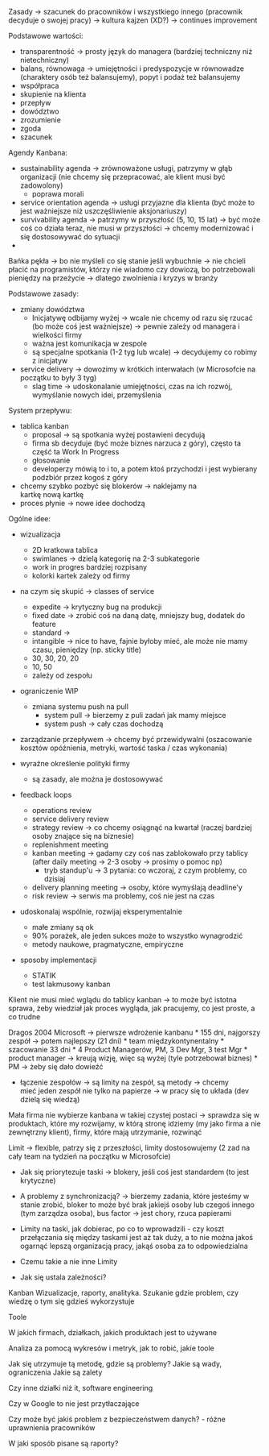Zasady -> szacunek do pracowników i wszystkiego innego (pracownik decyduje o swojej pracy) -> kultura kajzen (XD?) -> continues improvement

Podstawowe wartości:
* transparentność -> prosty język do managera (bardziej techniczny niż nietechniczny)
* balans, równowaga -> umiejętności i predyspozycje w równowadze (charaktery osób też balansujemy), popyt i podaż też balansujemy
* współpraca
* skupienie na klienta
* przepływ
* dowództwo
* zrozumienie
* zgoda
* szacunek

Agendy Kanbana:
* sustainability agenda -> zrównoważone usługi, patrzymy w głąb organizacji (nie chcemy się przepracować, ale klient musi być zadowolony)
	* poprawa morali
* service orientation agenda -> usługi przyjazne dla klienta (być może to jest ważniejsze niż uszczęśliwienie aksjonariuszy)
* survivability agenda -> patrzymy w przyszłość (5, 10, 15 lat) -> być może coś co działa teraz, nie musi w przyszłości -> chcemy modernizować i się dostosowywać do sytuacji
*

Bańka pękła -> bo nie myśleli co się stanie jeśli wybuchnie -> nie chcieli płacić na programistów, którzy nie wiadomo czy dowiozą, bo potrzebowali pieniędzy na przeżycie -> dlatego zwolnienia i kryzys w branży

Podstawowe zasady:
* zmiany dowództwa
	* Inicjatywę odbijamy wyżej -> wcale nie chcemy od razu się rzucać (bo może coś jest ważniejsze) -> pewnie zależy od managera i wielkości firmy
	* ważna jest komunikacja w zespole
	* są specjalne spotkania (1-2 tyg lub wcale) -> decydujemy co robimy z inicjatyw
* service delivery -> dowozimy w krótkich interwałach (w Microsofcie na początku to były 3 tyg)
	* slag time -> udoskonalanie umiejętności, czas na ich rozwój, wymyślanie nowych idei, przemyślenia

System przepływu:
* tablica kanban
	* proposal -> są spotkania wyżej postawieni decydują
	* firma sb decyduje (być może biznes narzuca z góry), często ta część ta Work In Progress
	* głosowanie
	* developerzy mówią to i to, a potem ktoś przychodzi i jest wybierany podzbiór przez kogoś z góry
* chcemy szybko pozbyć się blokerów -> naklejamy na kartkę nową kartkę
* proces płynie -> nowe idee dochodzą

Ogólne idee:
* wizualizacja
	* 2D kratkowa tablica
	* swimlanes -> dzielą kategorię na 2-3 subkategorie
	* work in progres bardziej rozpisany
	* kolorki kartek zależy od firmy
* na czym się skupić -> classes of service
	* expedite -> krytyczny bug na produkcji
	* fixed date -> zrobić coś na daną datę, mniejszy bug, dodatek do feature
	* standard ->
	* intangible -> nice to have, fajnie byłoby mieć, ale może nie mamy czasu, pieniędzy (np. sticky title)
	* 30, 30, 20, 20
	* 10, 50
	* zależy od zespołu
* ograniczenie WIP
	* zmiana systemu push na pull
		* system pull -> bierzemy z puli zadań jak mamy miejsce
		* system push -> cały czas dochodzą
* zarządzanie przepływem -> chcemy być przewidywalni (oszacowanie kosztów opóźnienia, metryki, wartość taska / czas wykonania)
* wyraźne określenie polityki firmy
	* są zasady, ale można je dostosowywać
* feedback loops
	* operations review
	* service delivery review
	* strategy review -> co chcemy osiągnąć na kwartał (raczej bardziej osoby znające się na biznesie)
	* replenishment meeting
	* kanban meeting -> gadamy czy coś nas zablokowało przy tablicy (after daily meeting -> 2-3 osoby -> prosimy o pomoc np)
		* tryb standup'u -> 3 pytania: co wczoraj, z czym problemy, co dzisiaj
	* delivery planning meeting -> osoby, które wymyślają deadline'y
	* risk review -> serwis ma problemy, coś nie jest na czas
* udoskonalaj wspólnie, rozwijaj eksperymentalnie
	* małe zmiany są ok
	* 90% porażek, ale jeden sukces może to wszystko wynagrodzić
	* metody naukowe, pragmatyczne, empiryczne

* sposoby implementacji
	* STATIK
	* test lakmusowy kanban


Klient nie musi mieć wglądu do tablicy kanban -> to może być istotna sprawa, żeby wiedział jak proces wygląda, jak pracujemy, co jest proste, a co trudne


Dragos 2004 Microsoft -> pierwsze wdrożenie kanbanu
	* 155 dni, najgorszy zespół -> potem najlepszy (21 dni)
	* team międzykontynentalny
	* szacowanie 33 dni
	* 4 Product Managerów, PM, 3 Dev Mgr, 3 test Mgr
	* product manager -> kreują wizję, więc są wyżej (tyle potrzebował biznes)
		* PM -> żeby się dało dowieźć


* łączenie zespołów -> są limity na zespół, są metody -> chcemy mieć jeden zespół nie tylko na papierze -> w pracy się to układa (dev dzielą się wiedzą)


Mała firma nie wybierze kanbana w takiej czystej postaci -> sprawdza się w produktach, które my rozwijamy, w którą stronę idziemy (my jako firma a nie zewnętrzny klient), firmy, które mają utrzymanie, rozwinąć




Limit -> flexible, patrzy się z przeszłości, limity dostosowujemy (2 zad na cały team na tydzień na początku w Microsofcie)















* Jak się priorytezuje taski -> blokery, jeśli coś jest standardem (to jest krytyczne)
* A problemy z synchronizacją? -> bierzemy zadania, które jesteśmy w stanie zrobić, bloker to może być brak jakiejś osoby lub czegoś innego (tym zarządza osoba), bus factor -> jest chory, rzuca papierami

* Limity na taski, jak dobierac, po co to wprowadzili - czy koszt przełączania się między taskami jest aż tak duży, a to nie można jakoś ogarnąć lepszą organizacją pracy, jakąś osoba za to odpowiedzialna
* Czemu takie a nie inne Limity
* Jak się ustala zależności?























Kanban
Wizualizacje, raporty, analityka.  Szukanie gdzie problem, czy wiedzę o tym się gdzieś wykorzystuje

Toole

W jakich firmach, działkach, jakich produktach jest to używane



Analiza za pomocą wykresów i metryk, jak to robić, jakie toole


Jak się utrzymuje tą metodę, gdzie są problemy?
Jakie są wady, ograniczenia
Jakie są zalety

Czy inne działki niż it, software engineering

Czy w Google to nie jest przytłaczające

Czy może być jakiś problem z bezpieczeństwem danych? - różne uprawnienia pracowników

W jaki sposób pisane są raporty?
